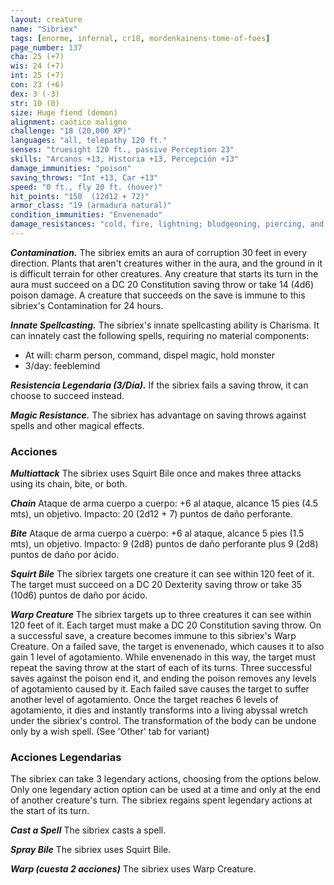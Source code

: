 ```yaml
---
layout: creature
name: "Sibriex"
tags: [enorme, infernal, cr18, mordenkainens-tome-of-foes]
page_number: 137
cha: 25 (+7)
wis: 24 (+7)
int: 25 (+7)
con: 23 (+6)
dex: 3 (-3)
str: 10 (0)
size: Huge fiend (demon)
alignment: caótico maligno
challenge: "18 (20,000 XP)"
languages: "all, telepathy 120 ft."
senses: "truesight 120 ft., passive Perception 23"
skills: "Arcanos +13, Historia +13, Percepción +13"
damage_immunities: "poison"
saving_throws: "Int +13, Car +13"
speed: "0 ft., fly 20 ft. (hover)"
hit_points: "150  (12d12 + 72)"
armor_class: "19 (armadura natural)"
condition_immunities: "Envenenado"
damage_resistances: "cold, fire, lightning; bludgeoning, piercing, and slashing from nonmagical attacks"
---
```


***Contamination.*** The sibriex emits an aura of corruption 30 feet in every direction. Plants that aren't creatures wither in the aura, and the ground in it is difficult terrain for other creatures. Any creature that starts its turn in the aura must succeed on a DC 20 Constitution saving throw or take 14 (4d6) poison damage. A creature that succeeds on the save is immune to this sibriex's Contamination for 24 hours.

***Innate Spellcasting.*** The sibriex's innate spellcasting ability is Charisma. It can innately cast the following spells, requiring no material components:
* At will: charm person, command, dispel magic, hold monster
* 3/day: feeblemind

***Resistencia Legendaria (3/Día).*** If the sibriex fails a saving throw, it can choose to succeed instead.

***Magic Resistance.*** The sibriex has advantage on saving throws against spells and other magical effects.

### Acciones

***Multiattack*** The sibriex uses Squirt Bile once and makes three attacks using its chain, bite, or both.

***Chain*** Ataque de arma cuerpo a cuerpo: +6 al ataque, alcance 15 pies (4.5 mts), un objetivo. Impacto: 20 (2d12 + 7) puntos de daño perforante.

***Bite*** Ataque de arma cuerpo a cuerpo: +6 al ataque, alcance 5 pies (1.5 mts), un objetivo. Impacto: 9 (2d8) puntos de daño perforante plus 9 (2d8) puntos de daño por ácido.

***Squirt Bile*** The sibriex targets one creature it can see within 120 feet of it. The target must succeed on a DC 20 Dexterity saving throw or take 35 (10d6) puntos de daño por ácido.

***Warp Creature*** The sibriex targets up to three creatures it can see within 120 feet of it. Each target must make a DC 20 Constitution saving throw. On a successful save, a creature becomes immune to this sibriex's Warp Creature. On a failed save, the target is envenenado, which causes it to also gain 1 level of agotamiento. While envenenado in this way, the target must repeat the saving throw at the start of each of its turns. Three successful saves against the poison end it, and ending the poison removes any levels of agotamiento caused by it. Each failed save causes the target to suffer another level of agotamiento. Once the target reaches 6 levels of agotamiento, it dies and instantly transforms into a living abyssal wretch under the sibriex's control. The transformation of the body can be undone only by a wish spell. (See 'Other' tab for variant)

### Acciones Legendarias

The sibriex can take 3 legendary actions, choosing from the options below. Only one legendary action option can be used at a time and only at the end of another creature's turn. The sibriex regains spent legendary actions at the start of its turn.

***Cast a Spell*** The sibriex casts a spell.

***Spray Bile*** The sibriex uses Squirt Bile.

***Warp (cuesta 2 acciones)*** The sibriex uses Warp Creature.